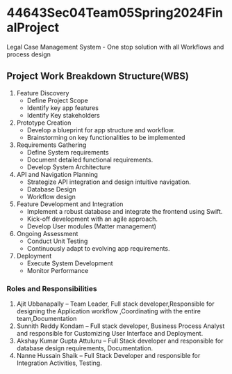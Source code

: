 # 44643Sec04Team05Spring2024FinalProject
Legal Case Management System - One stop solution with all Workflows and process design

## Project Work Breakdown Structure(WBS)

1. Feature Discovery
   - Define Project Scope
   - Identify key app features
   - Identify Key stakeholders
2. Prototype Creation
   - Develop a blueprint for app structure and workflow.
   - Brainstorming on key functionalities to be implemented
3. Requirements Gathering
   - Define System requirements
   - Document detailed functional requirements.
   - Develop System Architecture
4. API and Navigation Planning
   - Strategize API integration and design intuitive navigation.
   - Database Design
   - Workflow design
5. Feature Development and Integration
   - Implement a robust database and integrate the frontend using Swift.
   - Kick-off development with an agile approach.
   - Develop User modules (Matter management)
6. Ongoing Assessment
   - Conduct Unit Testing
   - Continuously adapt to evolving app requirements.
7. Deployment
    - Execute System Development
    - Monitor Performance
      
  
### Roles and Responsibilities

1. Ajit Ubbanapally – Team Leader, Full stack developer,Responsible for designing the Application workflow ,Coordinating with the entire team,Documentation
2. Sunnith Reddy Kondam – Full stack developer, Business Process Analyst and responsible for Customizing User Interface and Deployment.
3. Akshay Kumar Gupta Attuluru – Full Stack developer and responsible for database design requirements, Documentation.
4. Nanne Hussain Shaik – Full Stack Developer and responsible for Integration Activities, Testing.


